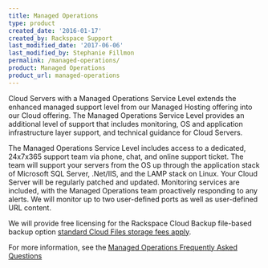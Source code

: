 ```yaml
---
title: Managed Operations
type: product
created_date: '2016-01-17'
created_by: Rackspace Support
last_modified_date: '2017-06-06'
last_modified_by: Stephanie Fillmon
permalink: /managed-operations/
product: Managed Operations
product_url: managed-operations
---
```


Cloud Servers with a Managed Operations Service Level extends the enhanced managed support level from our Managed Hosting offering into our Cloud offering. The Managed Operations Service Level provides an additional level of support that includes monitoring, OS and application infrastructure layer support, and technical guidance for Cloud Servers.

The Managed Operations Service Level includes access to a dedicated, 24x7x365 support team via phone, chat, and online support ticket. The team will support your servers from the OS up through the application stack of Microsoft SQL Server, .Net/IIS, and the LAMP stack on Linux. Your Cloud Server will be regularly patched and updated. Monitoring services are included, with the Managed Operations team proactively responding to any alerts. We will monitor up to two user-defined ports as well as user-defined URL content.

We will provide free licensing for the Rackspace Cloud Backup file-based backup option [standard Cloud Files storage fees apply](http://www.rackspace.com/cloud/cloud_hosting_products/files/pricing/).

For more information, see the [Managed Operations Frequently Asked Questions](/how-to/managed-operations-faq/)
